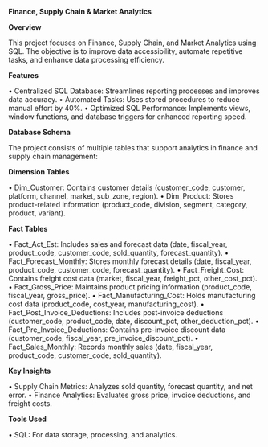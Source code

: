 **Finance, Supply Chain & Market Analytics**

**Overview**

This project focuses on Finance, Supply Chain, and Market Analytics using SQL. The objective is to improve data accessibility, automate repetitive tasks, and enhance data processing efficiency.

**Features**

•	Centralized SQL Database: Streamlines reporting processes and improves data accuracy.
•	Automated Tasks: Uses stored procedures to reduce manual effort by 40%.
•	Optimized SQL Performance: Implements views, window functions, and database triggers for enhanced reporting speed.

**Database Schema**

The project consists of multiple tables that support analytics in finance and supply chain management:

**Dimension Tables**

•	Dim_Customer: Contains customer details (customer_code, customer, platform, channel, market, sub_zone, region).
•	Dim_Product: Stores product-related information (product_code, division, segment, category, product, variant).

**Fact Tables**

•	Fact_Act_Est: Includes sales and forecast data (date, fiscal_year, product_code, customer_code, sold_quantity, forecast_quantity).
•	Fact_Forecast_Monthly: Stores monthly forecast details (date, fiscal_year, product_code, customer_code, forecast_quantity).
•	Fact_Freight_Cost: Contains freight cost data (market, fiscal_year, freight_pct, other_cost_pct).
•	Fact_Gross_Price: Maintains product pricing information (product_code, fiscal_year, gross_price).
•	Fact_Manufacturing_Cost: Holds manufacturing cost data (product_code, cost_year, manufacturing_cost).
•	Fact_Post_Invoice_Deductions: Includes post-invoice deductions (customer_code, product_code, date, discount_pct, other_deduction_pct).
•	Fact_Pre_Invoice_Deductions: Contains pre-invoice discount data (customer_code, fiscal_year, pre_invoice_discount_pct).
•	Fact_Sales_Monthly: Records monthly sales (date, fiscal_year, product_code, customer_code, sold_quantity).

**Key Insights**

•	Supply Chain Metrics: Analyzes sold quantity, forecast quantity, and net error.
•	Finance Analytics: Evaluates gross price, invoice deductions, and freight costs.

**Tools Used**

•	SQL: For data storage, processing, and analytics.

